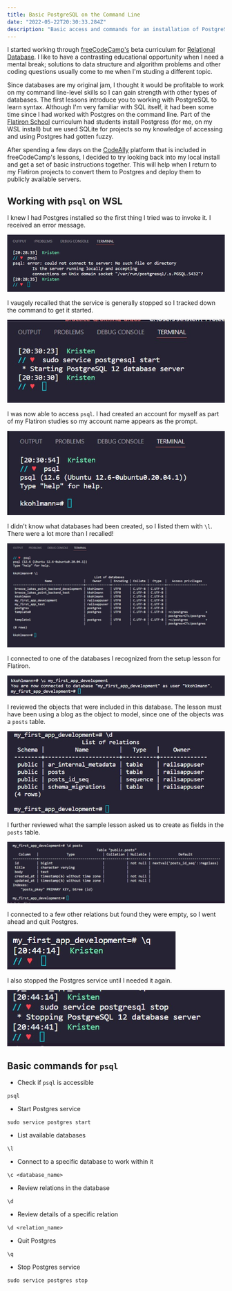 ```yaml
---
title: Basic PostgreSQL on the Command Line
date: "2022-05-22T20:30:33.284Z"
description: "Basic access and commands for an installation of PostgreSQL on Windows Subsystem for Linux"
---
```


I started working through [freeCodeCamp's](https://www.freecodecamp.org/) beta curriculum for [Relational Database](https://www.freecodecamp.org/learn/relational-database/). I like to have a contrasting educational opportunity when I need a mental break; solutions to data structure and algorithm problems and other coding questions usually come to me when I'm studing a different topic.

Since databases are my original jam, I thought it would be profitable to work on my command line-level skills so I can gain strength with other types of databases. The first lessons introduce you to working with PostgreSQL to learn syntax. Although I'm very familiar with SQL itself, it had been some time since I had worked with Postgres on the command line. Part of the [Flatiron School](https://flatironschool.com/) curriculum had students install Postgress (for me, on my WSL install) but we used SQLite for projects so my knowledge of accessing and using Postgres had gotten fuzzy.

After spending a few days on the [CodeAlly](https://codeally.io/) platform that is included in freeCodeCamp's lessons, I decided to try looking back into my local install and get a set of basic instructions together. This will help when I return to my Flatiron projects to convert them to Postgres and deploy them to publicly available servers.

## Working with `psql` on WSL

I knew I had Postgres installed so the first thing I tried was to invoke it. I received an error message.

![Check psl](./psql-01-check.jpg)

I vaugely recalled that the service is generally stopped so I tracked down the command to get it started.

![Start postgres service](./psql-02-start.jpg)

I was now able to access `psql`. I had created an account for myself as part of my Flatiron studies so my account name appears as the prompt.

![Open postgres](./psql-03-open.jpg)

I didn't know what databases had been created, so I listed them with `\l`. There were a lot more than I recalled!

![List databases](./psql-04-list.jpg)

I connected to one of the databases I recognized from the setup lesson for Flatiron.

![Connect to database](./psql-05-connect.jpg)

I reviewed the objects that were included in this database. The lesson must have been using a blog as the object to model, since one of the objects was a `posts` table.

![Review relations](./psql-06-relations.jpg)

I further reviewed what the sample lesson asked us to create as fields in the `posts` table.

![Review fields](./psql-07-table.jpg)

I connected to a few other relations but found they were empty, so I went ahead and quit Postgres.

![Quit Postgres](./psql-08-quit.jpg)

I also stopped the Postgres service until I needed it again.

![Stop Postgres service](./psql-09-stop.jpg)

## Basic commands for `psql`

- Check if `psql` is accessible

```wsl
psql
```

- Start Postgres service

```wsl
sudo service postgres start
```

- List available databases

```wsl
\l
```

- Connect to a specific database to work within it

```wsl
\c <database_name>
```

- Review relations in the database

```wsl
\d
```

- Review details of a specific relation

```wsl
\d <relation_name>
```

- Quit Postgres

```wsl
\q
```

- Stop Postgres service

```wsl
sudo service postgres stop
```
